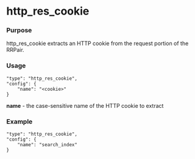 # http_res_cookie

### Purpose

http_res_cookie extracts an HTTP cookie from the request portion of the RRPair.

### Usage

```
"type": "http_res_cookie",
"config": {
    "name": "<cookie>"
}
```

**name** - the case-sensitive name of the HTTP cookie to extract

### Example

```
"type": "http_res_cookie",
"config": {
    "name": "search_index"
}
```
